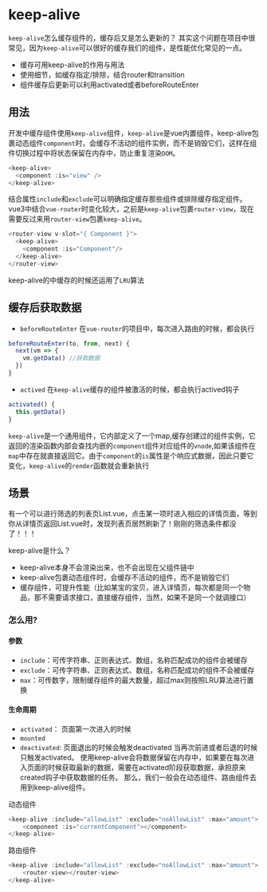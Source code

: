 # keep-alive
`keep-alive`怎么缓存组件的，缓存后又是怎么更新的？
其实这个问题在项目中很常见，因为`keep-alive`可以很好的缓存我们的组件，是性能优化常见的一点。
* 缓存可用keep-alive的作用与用法
* 使用细节，如缓存指定/排除，结合router和transition
* 组件缓存后更新可以利用activated或者beforeRouteEnter

## 用法
开发中缓存组件使用`keep-alive`组件，`keep-alive`是vue内置组件，keep-alive包裹动态组件`component`时，会缓存不活动的组件实例，而不是销毁它们，这样在组件切换过程中将状态保留在内存中，防止重复渲染`DOM`。

```js
<keep-alive>
  <component :is="view" />
</keep-alive>
```
结合属性`include`和`exclude`可以明确指定缓存那些组件或排除缓存指定组件。vue3中结合`vue-router`时变化较大，之前是`keep-alive`包裹`router-view`，现在需要反过来用`router-view`包裹`keep-alive`。

```js
<router-view v-slot="{ Component }">
  <keep-alive>
    <component :is="Component"/>
  </keep-alive>
</router-view>
```
keep-alive的中缓存的时候还运用了`LRU`算法

## 缓存后获取数据
* `beforeRouteEnter` 在`vue-router`的项目中，每次进入路由的时候，都会执行
```js
beforeRouteEnter(to, from, next) {
  next(vm => {
    vm.getData() //获取数据
  })
}
```

* `actived` 在`keep-alive`缓存的组件被激活的时候，都会执行actived钩子
```js
activated() {
  this.getData()
}
```
`keep-alive`是一个通用组件，它内部定义了一个map,缓存创建过的组件实例，它返回的渲染函数内部会查找内嵌的`component`组件对应组件的`vnode`,如果该组件在`map`中存在就直接返回它。由于`component`的`is`属性是个响应式数据，因此只要它变化，`keep-alive`的`render`函数就会重新执行

## 场景
有一个可以进行筛选的列表页List.vue，点击某一项时进入相应的详情页面，等到你从详情页返回List.vue时，发现列表页居然刷新了！刚刚的筛选条件都没了！！！

keep-alive是什么？

* keep-alive本身不会渲染出来，也不会出现在父组件链中
* keep-alive包裹动态组件时，会缓存不活动的组件，而不是销毁它们
* 缓存组件，可提升性能（比如某宝的宝贝，进入详情页，每次都是同一个物品，那不需要请求接口，直接缓存组件，当然，如果不是同一个就调接口）

### 怎么用?
#### 参数
* `include`：可传字符串、正则表达式、数组，名称匹配成功的组件会被缓存
* `exclude`：可传字符串、正则表达式、数组，名称匹配成功的组件不会被缓存
* `max`：可传数字，限制缓存组件的最大数量，超过max则按照LRU算法进行置换
#### 生命周期
* `activated`： 页面第一次进入的时候
* `mounted`
* `deactivated`: 页面退出的时候会触发deactivated
当再次前进或者后退的时候只触发activated。
使用keep-alive会将数据保留在内存中，如果要在每次进入页面的时候获取最新的数据，需要在activated阶段获取数据，承担原来created钩子中获取数据的任务。
那么，我们一般会在动态组件、路由组件去用到keep-alive组件。

动态组件
```js
<keep-alive :include="allowList" :exclude="noAllowList" :max="amount"> 
    <component :is="currentComponent"></component> 
</keep-alive>
```

路由组件
```js
<keep-alive :include="allowList" :exclude="noAllowList" :max="amount">
    <router-view></router-view>
</keep-alive>
```